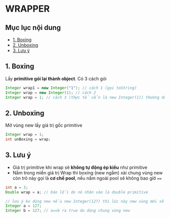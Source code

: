 # WRAPPER 

## Mục lục nội dung

  - [1. Boxing](#1-boxing)
  - [2. Unboxing](#2-unboxing)
  - [3. Lưu ý](#3-lưu-ý)

## 1. Boxing

Lấy **primitive gói lại thành object**. Có 3 cách gói 

```java
Integer wrap1 = new Integer("1"); // cách 1 (gọi toString)
Integer wrap = new Integer(1); // cách 2
Integer wrap = 1; // cách 3 (thực tế vẫn là new Integer(1)) thường dùng nhất
```

## 2. Unboxing

Mở vùng new lấy giá trị gốc primitive

```java
Integer wrap = 1;
int unBoxing = wrap;
```

## 3. Lưu ý

- Giá trị primitive khi wrap sẽ **không tự động ép kiểu** như primitive
- Nằm trong miền giá trị Wrap thì boxing (new ngầm) xài chung vùng new còn trỏ này gọi là **cơ chế pool**, nếu nằm ngoài pool sẽ không bao giờ `==`

```java
int a = 3;
Double wrap = a; // báo lỗi do nó nhận vào là double primitive

// lưu ý ko dùng new nếu new Integer(127) thì lúc này new vùng mới sẽ không dùng pool dc
Integer a = 127;
Integer b = 127; // a==b ra true do dùng chung vùng new
```